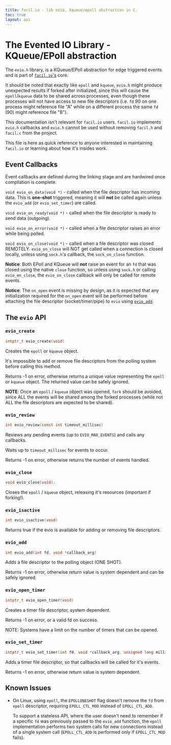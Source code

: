 ```yaml
---
title: facil.io - lib evio, kqueue/epoll abstraction in C.
toc: true
layout: api
---
```

# The Evented IO Library - KQueue/EPoll abstraction

The `evio.h` library, is a KQueue/EPoll abstraction for edge triggered events and is part of [`facil.io`'s](./facil.md) core.

It should be noted that exactly like `epoll` and `kqueue`, `evio.h` might produce unexpected results if forked after initialized, since this will cause the `epoll`/`kqueue` data to be shared across processes, even though these processes will not have access to new file descriptors (i.e. `fd` 90 on one process might reference file "A" while on a different process the same `fd` (90) might reference file "B").

This documentation isn't relevant for `facil.io` users. `facil.io` implements `evio.h` callbacks and `evio.h` cannot be used without removing `facil.h` and `facil.c` from the project.

This file is here as quick reference to anyone interested in maintaining `facil.io` or learning about how it's insides work.

## Event Callbacks

Event callbacks are defined during the linking stage and are hardwired once compilation is complete.

`void evio_on_data(void *)` - called when the file descriptor has incoming data. This is **one-shot** triggered, meaning it will **not** be called again unless the `evio_add` (or `evio_set_timer`) are called.

`void evio_on_ready(void *)` - called when the file descriptor is ready to send data (outgoing).

`void evio_on_error(void *)` - called when a file descriptor raises an error while being polled.

`void evio_on_close(void *)` - called when a file descriptor was closed REMOTELY. `evio_on_close` will NOT get called when a connection is closed locally, unless using `sock.h`'s callback, the `sock_on_close` function.

**Notice**: Both EPoll and KQueue will **not** raise an event for an `fd` that was closed using the native `close` function, so unless using `sock.h` or calling `evio_on_close`, the `evio_on_close` callback will only be called for remote events.

**Notice**: The `on_open` event is missing by design, as it is expected that any initialization required for the `on_open` event will be performed before attaching the file descriptor (socket/timer/pipe) to `evio` using [`evio_add`]().

## The `evio` API


### `evio_create`

```c
intptr_t evio_create(void)
```

Creates the `epoll` or `kqueue` object.

It's impossible to add or remove file descriptors from the polling system before
calling this method.

Returns -1 on error, otherwise returns a unique value representing the `epoll`
or `kqueue` object. The returned value can be safely ignored.

**NOTE**: Once an `epoll` / `kqueue` object was opened, `fork` should be avoided,
since ALL the events will be shared among the forked processes (while not ALL
the file descriptors are expected to be shared).

### `evio_review`

```c
int evio_review(const int timeout_millisec)
```

Reviews any pending events (up to `EVIO_MAX_EVENTS`) and calls any callbacks.

Waits up to `timeout_millisec` for events to occur.

Returns -1 on error, otherwise returns the number of events handled.

### `evio_close`

```c
void evio_close(void);
```

Closes the `epoll` / `kqueue` object, releasing it's resources (important if
forking!).

### `evio_isactive`

```c
int evio_isactive(void)
```

Returns true if the evio is available for adding or removing file descriptors.


### `evio_add`

```c
int evio_add(int fd, void *callback_arg)
```

Adds a file descriptor to the polling object (ONE SHOT).

Returns -1 on error, otherwise return value is system dependent and can be
safely ignored.

### `evio_open_timer`

```c
intptr_t evio_open_timer(void)
```

Creates a timer file descriptor, system dependent.

Returns -1 on error, or a valid fd on success.

NOTE: Systems have a limit on the number of timers that can be opened.

### `evio_set_timer`

```c
intptr_t evio_set_timer(int fd, void *callback_arg, unsigned long milliseconds)
```

Adds a timer file descriptor, so that callbacks will be called for it's events.

Returns -1 on error, otherwise return value is system dependent.

## Known Issues

* On Linux, using `epoll`, the `EPOLLONESHOT` flag doesn't remove the `fd` from `epoll` descriptor, requiring `EPOLL_CTL_MOD` instead of `EPOLL_CTL_ADD`.

    To support a stateless API, where the user doesn't need to remember if a specific `fd` was previously passed to the `evio_add` function, the `epoll` implementation performs two system calls for new connections instead of a single system call (`EPOLL_CTL_ADD` is performed only if `EPOLL_CTL_MOD` fails).
